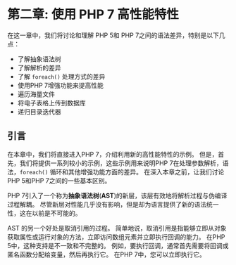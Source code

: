 # 第二章: 使用 PHP 7 高性能特性

在这一章中，我们将讨论和理解 PHP 5和 PHP 7之间的语法差异，特别是以下几点：

* 了解抽象语法树
* 了解解析的差异
* 了解 `foreach()` 处理方式的差异
* 使用PHP 7增强功能来提高性能
* 遍历海量文件
* 将电子表格上传到数据库
* 递归目录迭代器

## 引言

在本章中，我们将直接进入PHP 7，介绍利用新的高性能特性的示例。 但是，首先，我们将提供一系列较小的示例，这些示例用来说明PHP 7在处理参数解析，语法，`foreach()` 循环和其他增强功能方面的差异。 在深入本章之前，让我们讨论PHP 5和PHP 7之间的一些基本区别。

PHP 7引入了一个称为**抽象语法树**\(**AST**\)的新层，该层有效地将解析过程与伪编译过程解耦。 尽管新层对性能几乎没有影响，但是却为语言提供了新的语法统一性，这在以前是不可能的。

AST 的另一个好处是取消引用的过程。 简单地说，取消引用是指能够立即从对象获取属性或运行对象的方法，立即访问数组元素并立即执行回调的能力。 在PHP 5中，这种支持是不一致和不完整的。 例如，要执行回调，通常首先需要将回调或匿名函数分配给变量，然后再执行它。 在PHP 7中，您可以立即执行它。



